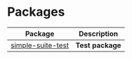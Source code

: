 <!--- This is sample front-matter for API item "(model)" -->

# Packages

| Package | Description |
| --- | --- |
| [simple-suite-test](docs/simple-suite-test) | <b>Test package</b> |
